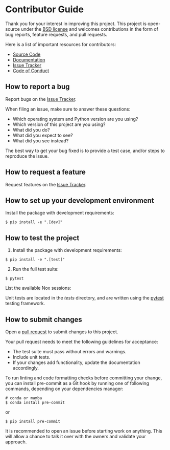 # Contributor Guide

Thank you for your interest in improving this project.
This project is open-source under the [BSD license][License] and
welcomes contributions in the form of bug reports, feature requests, and pull requests.

Here is a list of important resources for contributors:

- [Source Code][Source Code]
- [Documentation][Documentation]
- [Issue Tracker][Issue Tracker]
- [Code of Conduct][Code of Conduct]

[License]: https://opensource.org/licenses/BSD-3-Clause
[Source Code]: https://github.com/Depart-de-Sentier/dds_glossary
[Documentation]: https://dds_glossary.readthedocs.io/
[Issue Tracker]: https://github.com/Depart-de-Sentier/dds_glossary/issues

## How to report a bug

Report bugs on the [Issue Tracker][Issue Tracker].

When filing an issue, make sure to answer these questions:

- Which operating system and Python version are you using?
- Which version of this project are you using?
- What did you do?
- What did you expect to see?
- What did you see instead?

The best way to get your bug fixed is to provide a test case,
and/or steps to reproduce the issue.

## How to request a feature

Request features on the [Issue Tracker][Issue Tracker].

## How to set up your development environment

Install the package with development requirements:

```console
$ pip install -e ".[dev]"
```

## How to test the project


1. Install the package with development requirements:

```console
$ pip install -e ".[test]"
```

2. Run the full test suite:

```console
$ pytest
```

List the available Nox sessions:

Unit tests are located in the _tests_ directory,
and are written using the [pytest][pytest] testing framework.


## How to submit changes

Open a [pull request][pull request] to submit changes to this project.

Your pull request needs to meet the following guidelines for acceptance:

- The test suite must pass without errors and warnings.
- Include unit tests.
- If your changes add functionality, update the documentation accordingly.

To run linting and code formatting checks before committing your change, you can install pre-commit as a Git hook by running one of following commands, depending on your dependencies manager:

```console
# conda or mamba
$ conda install pre-commit
```

or

```
$ pip install pre-commit
```


It is recommended to open an issue before starting work on anything.
This will allow a chance to talk it over with the owners and validate your approach.

[pytest]: https://pytest.readthedocs.io/
[pull request]: https://github.com/Depart-de-Sentier/dds_glossary/pulls
[code of conduct]: CODE_OF_CONDUCT.md
